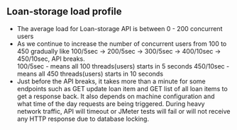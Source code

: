 Loan-storage load profile
-----------------------------------------------
* The average load for Loan-storage API is between 0 - 200 concurrent users
* As we continue to increase the number of concurrent users from 100 to 450 gradually like 100/5sec -> 200/5sec -> 300/5sec -> 400/10sec -> 450/10sec, API breaks.  
100/5sec - means all 100 threads(users) starts in 5 seconds 
450/10sec - means all 450 threads(users) starts in 10 seconds
* Just before the API breaks, it takes more than a minute for some endpoints such as GET update loan item and GET list of all loan items to get a response back. It also depends on machine configuration and what time of the day requests are being triggered. During heavy network traffic, API will timeout or JMeter tests will fail or will not receive any HTTP response due to database locking.